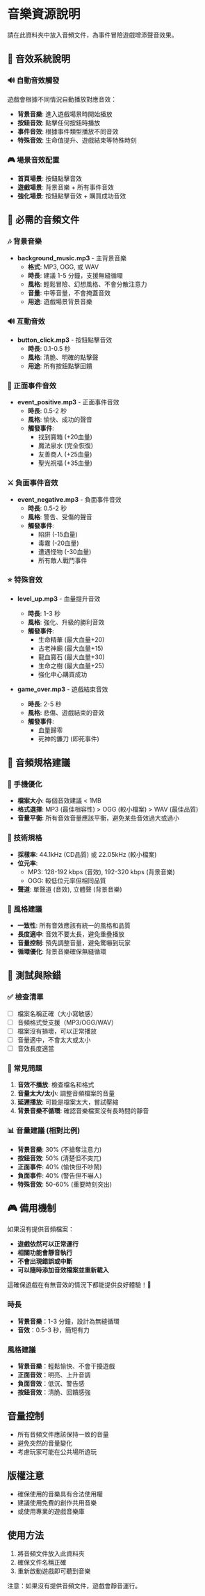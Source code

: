 # 音樂資源說明

請在此資料夾中放入音頻文件，為事件冒險遊戲增添聲音效果。

## 🎵 音效系統說明

### 🔊 自動音效觸發
遊戲會根據不同情況自動播放對應音效：
- **背景音樂**: 進入遊戲場景時開始播放
- **按鈕音效**: 點擊任何按鈕時播放
- **事件音效**: 根據事件類型播放不同音效
- **特殊音效**: 生命值提升、遊戲結束等特殊時刻

### 🎮 場景音效配置
- **首頁場景**: 按鈕點擊音效
- **遊戲場景**: 背景音樂 + 所有事件音效
- **強化場景**: 按鈕點擊音效 + 購買成功音效

## 📁 必需的音頻文件

### 🎶 背景音樂
- **background_music.mp3** - 主背景音樂
  - **格式**: MP3, OGG, 或 WAV
  - **時長**: 建議 1-5 分鐘，支援無縫循環
  - **風格**: 輕鬆冒險、幻想風格、不會分散注意力
  - **音量**: 中等音量，不會掩蓋音效
  - **用途**: 遊戲場景背景音樂

### 🔊 互動音效
- **button_click.mp3** - 按鈕點擊音效
  - **時長**: 0.1-0.5 秒
  - **風格**: 清脆、明確的點擊聲
  - **用途**: 所有按鈕點擊回饋

### 🎉 正面事件音效
- **event_positive.mp3** - 正面事件音效
  - **時長**: 0.5-2 秒
  - **風格**: 愉快、成功的聲音
  - **觸發事件**: 
    - 找到寶箱 (+20血量)
    - 魔法泉水 (完全恢復)
    - 友善商人 (+25血量)
    - 聖光祝福 (+35血量)

### ⚔️ 負面事件音效
- **event_negative.mp3** - 負面事件音效
  - **時長**: 0.5-2 秒
  - **風格**: 警告、受傷的聲音
  - **觸發事件**:
    - 陷阱 (-15血量)
    - 毒霧 (-20血量)
    - 遭遇怪物 (-30血量)
    - 所有敵人戰鬥事件

### ⭐ 特殊音效
- **level_up.mp3** - 血量提升音效
  - **時長**: 1-3 秒
  - **風格**: 強化、升級的勝利音效
  - **觸發事件**:
    - 生命精華 (最大血量+20)
    - 古老神廟 (最大血量+15)
    - 龍血寶石 (最大血量+30)
    - 生命之樹 (最大血量+25)
    - 強化中心購買成功

- **game_over.mp3** - 遊戲結束音效
  - **時長**: 2-5 秒
  - **風格**: 悲傷、遊戲結束的音效
  - **觸發事件**:
    - 血量歸零
    - 死神的鐮刀 (即死事件)

## 📏 音頻規格建議

### 📱 手機優化
- **檔案大小**: 每個音效建議 < 1MB
- **格式選擇**: MP3 (最佳相容性) > OGG (較小檔案) > WAV (最佳品質)
- **音量平衡**: 所有音效音量應該平衡，避免某些音效過大或過小

### 🎵 技術規格
- **採樣率**: 44.1kHz (CD品質) 或 22.05kHz (較小檔案)
- **位元率**: 
  - MP3: 128-192 kbps (音效), 192-320 kbps (背景音樂)
  - OGG: 較低位元率但相同品質
- **聲道**: 單聲道 (音效), 立體聲 (背景音樂)

### 🎨 風格建議
- **一致性**: 所有音效應該有統一的風格和品質
- **長度適中**: 音效不要太長，避免重疊播放
- **音量控制**: 預先調整音量，避免驚嚇到玩家
- **循環優化**: 背景音樂確保無縫循環

## 🔧 測試與除錯

### ✅ 檢查清單
- [ ] 檔案名稱正確（大小寫敏感）
- [ ] 音頻格式受支援（MP3/OGG/WAV）
- [ ] 檔案沒有損壞，可以正常播放
- [ ] 音量適中，不會太大或太小
- [ ] 音效長度適當

### 🐛 常見問題
1. **音效不播放**: 檢查檔名和格式
2. **音量太大/太小**: 調整音頻檔案的音量
3. **延遲播放**: 可能是檔案太大，嘗試壓縮
4. **背景音樂不循環**: 確認音樂檔案沒有長時間的靜音

### 📊 音量建議 (相對比例)
- **背景音樂**: 30% (不搶奪注意力)
- **按鈕音效**: 50% (清楚但不突兀)
- **正面事件**: 40% (愉快但不吵鬧)
- **負面事件**: 40% (警告但不嚇人)
- **特殊音效**: 50-60% (重要時刻突出)

## 🎮 備用機制

如果沒有提供音頻檔案：
- **遊戲依然可以正常運行**
- **相關功能會靜音執行**
- **不會出現錯誤或中斷**
- **可以隨時添加音效檔案並重新載入**

這確保遊戲在有無音效的情況下都能提供良好體驗！🎵

### 時長
- **背景音樂**：1-3 分鐘，設計為無縫循環
- **音效**：0.5-3 秒，簡短有力

### 風格建議
- **背景音樂**：輕鬆愉快、不會干擾遊戲
- **正面音效**：明亮、上升音調
- **負面音效**：低沉、警告感
- **按鈕音效**：清脆、回饋感強

## 音量控制

- 所有音頻文件應該保持一致的音量
- 避免突然的音量變化
- 考慮玩家可能在公共場所遊玩

## 版權注意

- 確保使用的音樂具有合法使用權
- 建議使用免費的創作共用音樂
- 或使用專業的遊戲音樂庫

## 使用方法

1. 將音頻文件放入此資料夾
2. 確保文件名稱正確
3. 重新啟動遊戲即可聽到音樂

注意：如果沒有提供音頻文件，遊戲會靜音運行。
